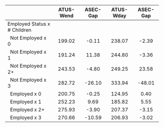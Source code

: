 
|                      |    ATUS-Wend |     ASEC-Gap |    ATUS-Wday |     ASEC-Gap |
| -------------------- | :----------: | :----------: | :----------: | :----------: |
| Employed Status x # Children |              |              |              |              |
| &nbsp;&nbsp;Not Employed x 0 |       199.02 |        -0.11 |       238.07 |        -2.39 |
| &nbsp;&nbsp;Not Employed x 1 |       191.24 |        11.38 |       244.80 |        -3.36 |
| &nbsp;&nbsp;Not Employed x 2+ |       243.53 |        -4.80 |       249.25 |        23.58 |
| &nbsp;&nbsp;Not Employed x 3 |       282.72 |       -26.10 |       333.94 |       -48.01 |
| &nbsp;&nbsp;Employed x 0 |       200.75 |        -0.25 |       124.95 |         0.40 |
| &nbsp;&nbsp;Employed x 1 |       252.23 |         9.69 |       185.82 |         5.55 |
| &nbsp;&nbsp;Employed x 2+ |       275.93 |        -3.90 |       207.37 |        -3.15 |
| &nbsp;&nbsp;Employed x 3 |       270.66 |       -10.59 |       206.93 |        -3.02 |

